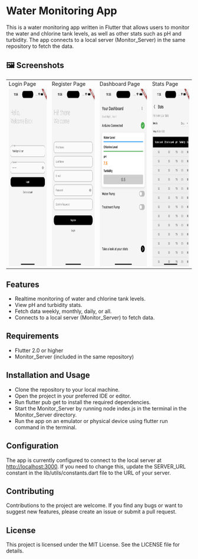 # Water Monitoring App

This is a water monitoring app written in Flutter that allows users to monitor the water and chlorine tank levels, as well as other stats such as pH and turbidity. The app connects to a local server (Monitor_Server) in the same repository to fetch the data.

## 🖼️ Screenshots <a name = "screenshots"></a>

<table>
  <tr>
    <td>Login Page</td>
     <td>Register Page</td>
     <td>Dashboard Page</td>
     <td>Stats Page</td>
  </tr>
  <tr>
    <td><img src="./screenshots/screen3.png" width=270 height=480></td>
    <td><img src="./screenshots/screen4.png" width=270 height=480></td>
    <td><img src="./screenshots/screen1.png" width=270 height=480></td>
    <td><img src="./screenshots/screen2.png" width=270 height=480></td>
  </tr>
 </table>

## Features

- Realtime monitoring of water and chlorine tank levels.
- View pH and turbidity stats.
- Fetch data weekly, monthly, daily, or all.
- Connects to a local server (Monitor_Server) to fetch data.

## Requirements

- Flutter 2.0 or higher
- Monitor_Server (included in the same repository)

## Installation and Usage

- Clone the repository to your local machine.
- Open the project in your preferred IDE or editor.
- Run flutter pub get to install the required dependencies.
- Start the Monitor_Server by running node index.js in the terminal in the Monitor_Server directory.
- Run the app on an emulator or physical device using flutter run command in the terminal.

## Configuration

The app is currently configured to connect to the local server at <http://localhost:3000>. If you need to change this, update the SERVER_URL constant in the lib/utils/constants.dart file to the URL of your server.

## Contributing

Contributions to the project are welcome. If you find any bugs or want to suggest new features, please create an issue or submit a pull request.

## License

This project is licensed under the MIT License. See the LICENSE file for details.
